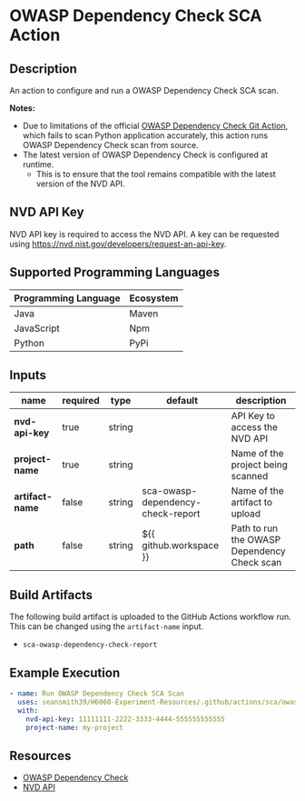 # OWASP Dependency Check SCA Action

## Description

An action to configure and run a OWASP Dependency Check SCA scan.

**Notes:**
- Due to limitations of the official [OWASP Dependency Check Git Action](https://github.com/jeremylong/DependencyCheck), which fails to scan Python application accurately, this action runs OWASP Dependency Check scan from source.
- The latest version of OWASP Dependency Check is configured at runtime.
  - This is to ensure that the tool remains compatible with the latest version of the NVD API. 

## NVD API Key

NVD API key is required to access the NVD API. A key can be requested using https://nvd.nist.gov/developers/request-an-api-key.

## Supported Programming Languages

| Programming Language | Ecosystem |
|----------------------|-----------|
| Java                 | Maven     |
| JavaScript           | Npm       |
| Python               | PyPi      |

## Inputs

| name              | required | type   | default                           | description                                 |
|-------------------|----------|--------|-----------------------------------|---------------------------------------------|
| **nvd-api-key**   | true     | string |                                   | API Key to access the NVD API               |
| **project-name**  | true     | string |                                   | Name of the project being scanned           |
| **artifact-name** | false    | string | sca-owasp-dependency-check-report | Name of the artifact to upload              |
| **path**          | false    | string | ${{ github.workspace }}           | Path to run the OWASP Dependency Check scan |

## Build Artifacts

The following build artifact is uploaded to the GitHub Actions workflow run. This can be changed using the `artifact-name` input.
- `sca-owasp-dependency-check-report`

## Example Execution

```yaml
- name: Run OWASP Dependency Check SCA Scan
  uses: seansmith39/H6060-Experiment-Resources/.github/actions/sca/owasp-dependency-check@main
  with:
    nvd-api-key: 11111111-2222-3333-4444-555555555555
    project-name: my-project
```

## Resources 

- [OWASP Dependency Check](https://owasp.org/www-project-dependency-check/)
- [NVD API](https://nvd.nist.gov/developers/vulnerabilities)
